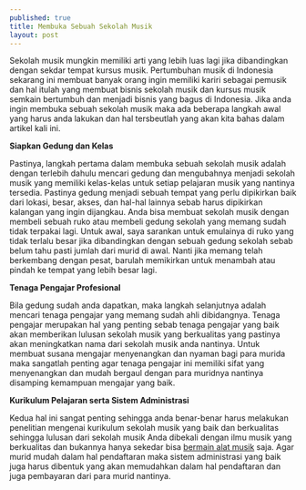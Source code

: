 ```yaml
---
published: true
title: Membuka Sebuah Sekolah Musik
layout: post
---
```

Sekolah musik mungkin memiliki arti yang lebih luas lagi jika dibandingkan dengan sekdar tempat kursus musik. Pertumbuhan musik di Indonesia sekarang ini membuat banyak orang ingin memiliki kariri sebagai pemusik dan hal itulah yang membuat bisnis sekolah musik dan kursus musik semkain bertumbuh dan menjadi bisnis yang bagus di Indonesia. Jika anda ingin membuka sebuah sekolah musik maka ada beberapa langkah awal yang harus anda lakukan dan hal tersbeutlah yang akan kita bahas dalam artikel kali ini.

<b>Siapkan Gedung dan Kelas</b>

Pastinya, langkah pertama dalam membuka sebuah sekolah musik adalah dengan terlebih dahulu mencari gedung dan mengubahnya menjadi sekolah musik yang memiliki kelas-kelas untuk setiap pelajaran musik yang nantinya tersedia. Pastinya gedung menjadi sebuah tempat yang perlu dipikirkan baik dari lokasi, besar, akses, dan hal-hal lainnya sebab harus dipikirkan kalangan yang ingin dijangkau. Anda bisa membuat sekolah musik dengan membeli sebuah ruko atau membeli gedung sekolah yang memang sudah tidak terpakai lagi. Untuk awal, saya sarankan untuk emulainya di ruko yang tidak terlalu besar jika dibandingkan dengan sebuah gedung sekolah sebab belum tahu pasti jumlah dari murid di awal. Nanti jika memang telah berkembang dengan pesat, barulah memikirkan untuk menambah atau pindah ke tempat yang lebih besar lagi.

<b>Tenaga Pengajar Profesional</b>

Bila gedung sudah anda dapatkan, maka langkah selanjutnya adalah mencari tenaga pengajar yang memang sudah ahli dibidangnya. Tenaga pengajar merupakan hal yang penting sebab tenaga pengajar yang baik akan memberikan lulusan sekolah musik yang berkualitas yang pastinya akan meningkatkan nama dari sekolah musik anda nantinya. Untuk membuat susana mengajar menyenangkan dan nyaman bagi para murida maka sangatlah penting agar tenaga pengajar ini memiliki sifat yang menyenangkan dan mudah bergaul dengan para muridnya nantinya disamping kemampuan mengajar yang baik.

<b>Kurikulum Pelajaran serta Sistem Administrasi</b>

Kedua hal ini sangat penting sehingga anda benar-benar harus melakukan penelitian mengenai kurikulum sekolah musik yang baik dan berkualitas sehingga lulusan dari sekolah musik Anda dibekali dengan ilmu musik yang berkualitas dan bukannya hanya sekedar bisa <a href="http://id.yamaha.com/id/products/musical-instruments/">bermain alat musik</a> saja. Agar murid mudah dalam hal pendaftaran maka sistem administrasi yang baik juga harus dibentuk yang akan memudahkan dalam hal pendaftaran dan juga pembayaran dari para murid nantinya.